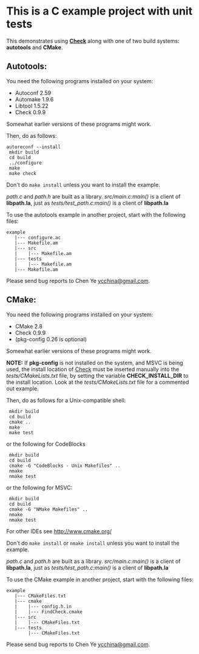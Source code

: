 # This is a C example project with unit tests
[check]: http://check.sourceforge.net/

This demonstrates using **[Check][check]** along with one of two build systems:
**autotools** and **CMake**.

## Autotools:

You need the following programs installed on your system:

* Autoconf 2.59
* Automake 1.9.6
* Libtool 1.5.22
* Check 0.9.9

Somewhat earlier versions of these programs might work.

Then, do as follows:
```
autoreconf --install
 mkdir build
 cd build
 ../configure
 make
 make check
```
Don't do `make install` unless you want to install the example.

*path.c* and *path.h* are built as a library.
*src/main.c:main()* is a client of **libpath.la**, just as *tests/test_path.c:main()* is a client of **libpath.la**

To use the autotools example in another project, start with the following
files:
```
example
   |--- configure.ac
   |--- Makefile.am
   |--- src
   |   	|--- Makefile.am
   |--- tests
   |   	|--- Makefile.am
   |--- Makefile.am
```
Please send bug reports to Chen Ye <ycchina@gmail.com>.


## CMake:

You need the following programs installed on your system:

* CMake 2.8
* Check 0.9.9
* (pkg-config 0.26 is optional)

Somewhat earlier versions of these programs might work.

**NOTE:** If **pkg-config** is not installed on the system, and MSVC is being used,
the install location of [Check][check] must be inserted manually into the
*tests/CMakeLists.txt* file, by setting the variable **CHECK_INSTALL_DIR**
to the install location. Look at the *tests/CMakeLists.txt* file for
a commented out example.

Then, do as follows for a Unix-compatible shell:
```
 mkdir build
 cd build
 cmake ..
 make
 make test
```
or the following for CodeBlocks
```
 mkdir build
 cd build
 cmake -G "CodeBlocks - Unix Makefiles" ..
 nmake
 nmake test
```
or the following for MSVC:
```
 mkdir build
 cd build
 cmake -G "NMake Makefiles" ..
 nmake
 nmake test
```
For other IDEs see http://www.cmake.org/

Don't do `make install` or `nmake install` unless you want to install the example.

*path.c* and *path.h* are built as a library.
*src/main.c:main()* is a client of **libpath.la**, just as *tests/test_path.c:main()* is a client of **libpath.la**

To use the CMake example in another project, start with the following files:
```
example
   |--- CMakeFiles.txt
   |--- cmake
   |    |--- config.h.in
   |    |--- FindCheck.cmake
   |--- src
   |    |--- CMakeFiles.txt
   |--- tests
        |--- CMakeFiles.txt
```
Please send bug reports to Chen Ye <ycchina@gmail.com>.
